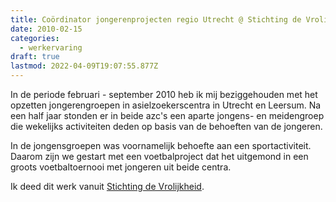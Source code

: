 ```yaml
---
title: Coördinator jongerenprojecten regio Utrecht @ Stichting de Vrolijkheid
date: 2010-02-15
categories:
  - werkervaring
draft: true
lastmod: 2022-04-09T19:07:55.877Z
---
```


In de periode februari - september 2010 heb ik mij beziggehouden met het opzetten jongerengroepen in asielzoekerscentra in Utrecht en Leersum. Na een half jaar stonden er in beide azc's een aparte jongens- en meidengroep die wekelijks activiteiten deden op basis van de behoeften van de jongeren.

In de jongensgroepen was voornamelijk behoefte aan een sportactiviteit. Daarom zijn we gestart met een voetbalproject dat het uitgemond in een groots voetbaltoernooi met jongeren uit beide centra.

Ik deed dit werk vanuit [Stichting de Vrolijkheid](http://www.vrolijkheid.nl).
